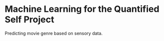 # Machine Learning for the Quantified Self Project 

Predicting movie genre based on sensory data. 
